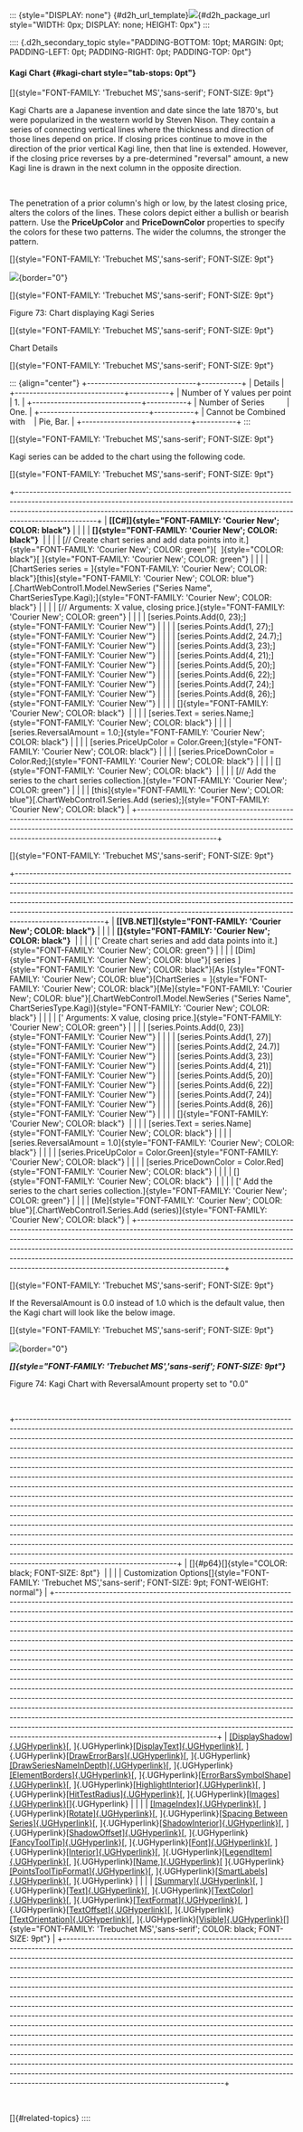 ::: {style="DISPLAY: none"}
[](ms-xhelp:///?Id=d2h_url_template){#d2h_url_template}![](!package_url!){#d2h_package_url style="WIDTH: 0px; DISPLAY: none; HEIGHT: 0px"}
:::

:::: {.d2h_secondary_topic style="PADDING-BOTTOM: 10pt; MARGIN: 0pt; PADDING-LEFT: 0pt; PADDING-RIGHT: 0pt; PADDING-TOP: 0pt"}
#### Kagi Chart {#kagi-chart style="tab-stops: 0pt"}

[]{style="FONT-FAMILY: 'Trebuchet MS','sans-serif'; FONT-SIZE: 9pt"} 

Kagi Charts are a Japanese invention and date since the late 1870\'s, but were popularized in the western world by Steven Nison. They contain a series of connecting vertical lines where the thickness and direction of those lines depend on price. If closing prices continue to move in the direction of the prior vertical Kagi line, then that line is extended. However, if the closing price reverses by a pre-determined \"reversal\" amount, a new Kagi line is drawn in the next column in the opposite direction.

 

The penetration of a prior column\'s high or low, by the latest closing price, alters the colors of the lines. These colors depict either a bullish or bearish pattern. Use the **PriceUpColor** and **PriceDownColor** properties to specify the colors for these two patterns. The wider the columns, the stronger the pattern.

[]{style="FONT-FAMILY: 'Trebuchet MS','sans-serif'; FONT-SIZE: 9pt"} 

![](ImagesExt/image64_77.jpg){border="0"}

[]{style="FONT-FAMILY: 'Trebuchet MS','sans-serif'; FONT-SIZE: 9pt"} 

Figure 73: Chart displaying Kagi Series

[]{style="FONT-FAMILY: 'Trebuchet MS','sans-serif'; FONT-SIZE: 9pt"} 

Chart Details

[]{style="FONT-FAMILY: 'Trebuchet MS','sans-serif'; FONT-SIZE: 9pt"} 

::: {align="center"}
+------------------------------+-----------+
| Details                                  |
+------------------------------+-----------+
| Number of Y values per point | 1\.       |
+------------------------------+-----------+
| Number of Series             | One.      |
+------------------------------+-----------+
| Cannot be Combined with      | Pie, Bar. |
+------------------------------+-----------+
:::

[]{style="FONT-FAMILY: 'Trebuchet MS','sans-serif'; FONT-SIZE: 9pt"} 

Kagi series can be added to the chart using the following code.

[]{style="FONT-FAMILY: 'Trebuchet MS','sans-serif'; FONT-SIZE: 9pt"} 

+----------------------------------------------------------------------------------------------------------------------------------------------------------------------------------------------------------------------------------------------------------------+
| **[\[C#\]]{style="FONT-FAMILY: 'Courier New'; COLOR: black"}**                                                                                                                                                                                                 |
|                                                                                                                                                                                                                                                                |
| **[]{style="FONT-FAMILY: 'Courier New'; COLOR: black"}**                                                                                                                                                                                                       |
|                                                                                                                                                                                                                                                                |
| [// Create chart series and add data points into it.]{style="FONT-FAMILY: 'Courier New'; COLOR: green"}[  ]{style="COLOR: black"}[ ]{style="FONT-FAMILY: 'Courier New'; COLOR: green"}                                                                         |
|                                                                                                                                                                                                                                                                |
| [ChartSeries series = ]{style="FONT-FAMILY: 'Courier New'; COLOR: black"}[this]{style="FONT-FAMILY: 'Courier New'; COLOR: blue"}[.ChartWebControl1.Model.NewSeries (\"Series Name\", ChartSeriesType.Kagi);]{style="FONT-FAMILY: 'Courier New'; COLOR: black"} |
|                                                                                                                                                                                                                                                                |
| [// Arguments: X value, closing price.]{style="FONT-FAMILY: 'Courier New'; COLOR: green"}                                                                                                                                                                      |
|                                                                                                                                                                                                                                                                |
| [series.Points.Add(0, 23);]{style="FONT-FAMILY: 'Courier New'"}                                                                                                                                                                                                |
|                                                                                                                                                                                                                                                                |
| [series.Points.Add(1, 27);]{style="FONT-FAMILY: 'Courier New'"}                                                                                                                                                                                                |
|                                                                                                                                                                                                                                                                |
| [series.Points.Add(2, 24.7);]{style="FONT-FAMILY: 'Courier New'"}                                                                                                                                                                                              |
|                                                                                                                                                                                                                                                                |
| [series.Points.Add(3, 23);]{style="FONT-FAMILY: 'Courier New'"}                                                                                                                                                                                                |
|                                                                                                                                                                                                                                                                |
| [series.Points.Add(4, 21);]{style="FONT-FAMILY: 'Courier New'"}                                                                                                                                                                                                |
|                                                                                                                                                                                                                                                                |
| [series.Points.Add(5, 20);]{style="FONT-FAMILY: 'Courier New'"}                                                                                                                                                                                                |
|                                                                                                                                                                                                                                                                |
| [series.Points.Add(6, 22);]{style="FONT-FAMILY: 'Courier New'"}                                                                                                                                                                                                |
|                                                                                                                                                                                                                                                                |
| [series.Points.Add(7, 24);]{style="FONT-FAMILY: 'Courier New'"}                                                                                                                                                                                                |
|                                                                                                                                                                                                                                                                |
| [series.Points.Add(8, 26);]{style="FONT-FAMILY: 'Courier New'"}                                                                                                                                                                                                |
|                                                                                                                                                                                                                                                                |
| []{style="FONT-FAMILY: 'Courier New'; COLOR: black"}                                                                                                                                                                                                           |
|                                                                                                                                                                                                                                                                |
| [series.Text = series.Name;]{style="FONT-FAMILY: 'Courier New'; COLOR: black"}                                                                                                                                                                                 |
|                                                                                                                                                                                                                                                                |
| [series.ReversalAmount = 1.0;]{style="FONT-FAMILY: 'Courier New'; COLOR: black"}                                                                                                                                                                               |
|                                                                                                                                                                                                                                                                |
| [series.PriceUpColor = Color.Green;]{style="FONT-FAMILY: 'Courier New'; COLOR: black"}                                                                                                                                                                         |
|                                                                                                                                                                                                                                                                |
| [series.PriceDownColor = Color.Red;]{style="FONT-FAMILY: 'Courier New'; COLOR: black"}                                                                                                                                                                         |
|                                                                                                                                                                                                                                                                |
| []{style="FONT-FAMILY: 'Courier New'; COLOR: black"}                                                                                                                                                                                                           |
|                                                                                                                                                                                                                                                                |
| [// Add the series to the chart series collection.]{style="FONT-FAMILY: 'Courier New'; COLOR: green"}                                                                                                                                                          |
|                                                                                                                                                                                                                                                                |
| [this]{style="FONT-FAMILY: 'Courier New'; COLOR: blue"}[.ChartWebControl1.Series.Add (series);]{style="FONT-FAMILY: 'Courier New'; COLOR: black"}                                                                                                              |
+----------------------------------------------------------------------------------------------------------------------------------------------------------------------------------------------------------------------------------------------------------------+

[]{style="FONT-FAMILY: 'Trebuchet MS','sans-serif'; FONT-SIZE: 9pt"} 

+------------------------------------------------------------------------------------------------------------------------------------------------------------------------------------------------------------------------------------------------------------------------------------------------------------------------------------------------------------------------------------------------------------------------------+
| **[\[VB.NET\]]{style="FONT-FAMILY: 'Courier New'; COLOR: black"}**                                                                                                                                                                                                                                                                                                                                                           |
|                                                                                                                                                                                                                                                                                                                                                                                                                              |
| **[]{style="FONT-FAMILY: 'Courier New'; COLOR: black"}**                                                                                                                                                                                                                                                                                                                                                                     |
|                                                                                                                                                                                                                                                                                                                                                                                                                              |
| [\' Create chart series and add data points into it.]{style="FONT-FAMILY: 'Courier New'; COLOR: green"}                                                                                                                                                                                                                                                                                                                      |
|                                                                                                                                                                                                                                                                                                                                                                                                                              |
| [Dim]{style="FONT-FAMILY: 'Courier New'; COLOR: blue"}[ series ]{style="FONT-FAMILY: 'Courier New'; COLOR: black"}[As ]{style="FONT-FAMILY: 'Courier New'; COLOR: blue"}[ChartSeries = ]{style="FONT-FAMILY: 'Courier New'; COLOR: black"}[Me]{style="FONT-FAMILY: 'Courier New'; COLOR: blue"}[.ChartWebControl1.Model.NewSeries (\"Series Name\", ChartSeriesType.Kagi)]{style="FONT-FAMILY: 'Courier New'; COLOR: black"} |
|                                                                                                                                                                                                                                                                                                                                                                                                                              |
| [\' Arguments: X value, closing price.]{style="FONT-FAMILY: 'Courier New'; COLOR: green"}                                                                                                                                                                                                                                                                                                                                    |
|                                                                                                                                                                                                                                                                                                                                                                                                                              |
| [series.Points.Add(0, 23)]{style="FONT-FAMILY: 'Courier New'"}                                                                                                                                                                                                                                                                                                                                                               |
|                                                                                                                                                                                                                                                                                                                                                                                                                              |
| [series.Points.Add(1, 27)]{style="FONT-FAMILY: 'Courier New'"}                                                                                                                                                                                                                                                                                                                                                               |
|                                                                                                                                                                                                                                                                                                                                                                                                                              |
| [series.Points.Add(2, 24.7)]{style="FONT-FAMILY: 'Courier New'"}                                                                                                                                                                                                                                                                                                                                                             |
|                                                                                                                                                                                                                                                                                                                                                                                                                              |
| [series.Points.Add(3, 23)]{style="FONT-FAMILY: 'Courier New'"}                                                                                                                                                                                                                                                                                                                                                               |
|                                                                                                                                                                                                                                                                                                                                                                                                                              |
| [series.Points.Add(4, 21)]{style="FONT-FAMILY: 'Courier New'"}                                                                                                                                                                                                                                                                                                                                                               |
|                                                                                                                                                                                                                                                                                                                                                                                                                              |
| [series.Points.Add(5, 20)]{style="FONT-FAMILY: 'Courier New'"}                                                                                                                                                                                                                                                                                                                                                               |
|                                                                                                                                                                                                                                                                                                                                                                                                                              |
| [series.Points.Add(6, 22)]{style="FONT-FAMILY: 'Courier New'"}                                                                                                                                                                                                                                                                                                                                                               |
|                                                                                                                                                                                                                                                                                                                                                                                                                              |
| [series.Points.Add(7, 24)]{style="FONT-FAMILY: 'Courier New'"}                                                                                                                                                                                                                                                                                                                                                               |
|                                                                                                                                                                                                                                                                                                                                                                                                                              |
| [series.Points.Add(8, 26)]{style="FONT-FAMILY: 'Courier New'"}                                                                                                                                                                                                                                                                                                                                                               |
|                                                                                                                                                                                                                                                                                                                                                                                                                              |
| []{style="FONT-FAMILY: 'Courier New'; COLOR: black"}                                                                                                                                                                                                                                                                                                                                                                         |
|                                                                                                                                                                                                                                                                                                                                                                                                                              |
| [series.Text = series.Name]{style="FONT-FAMILY: 'Courier New'; COLOR: black"}                                                                                                                                                                                                                                                                                                                                                |
|                                                                                                                                                                                                                                                                                                                                                                                                                              |
| [series.ReversalAmount = 1.0]{style="FONT-FAMILY: 'Courier New'; COLOR: black"}                                                                                                                                                                                                                                                                                                                                              |
|                                                                                                                                                                                                                                                                                                                                                                                                                              |
| [series.PriceUpColor = Color.Green]{style="FONT-FAMILY: 'Courier New'; COLOR: black"}                                                                                                                                                                                                                                                                                                                                        |
|                                                                                                                                                                                                                                                                                                                                                                                                                              |
| [series.PriceDownColor = Color.Red]{style="FONT-FAMILY: 'Courier New'; COLOR: black"}                                                                                                                                                                                                                                                                                                                                        |
|                                                                                                                                                                                                                                                                                                                                                                                                                              |
| []{style="FONT-FAMILY: 'Courier New'; COLOR: black"}                                                                                                                                                                                                                                                                                                                                                                         |
|                                                                                                                                                                                                                                                                                                                                                                                                                              |
| [\' Add the series to the chart series collection.]{style="FONT-FAMILY: 'Courier New'; COLOR: green"}                                                                                                                                                                                                                                                                                                                        |
|                                                                                                                                                                                                                                                                                                                                                                                                                              |
| [Me]{style="FONT-FAMILY: 'Courier New'; COLOR: blue"}[.ChartWebControl1.Series.Add (series)]{style="FONT-FAMILY: 'Courier New'; COLOR: black"}                                                                                                                                                                                                                                                                               |
+------------------------------------------------------------------------------------------------------------------------------------------------------------------------------------------------------------------------------------------------------------------------------------------------------------------------------------------------------------------------------------------------------------------------------+

[]{style="FONT-FAMILY: 'Trebuchet MS','sans-serif'; FONT-SIZE: 9pt"} 

If the ReversalAmount is 0.0 instead of 1.0 which is the default value, then the Kagi chart will look like the below image.

[]{style="FONT-FAMILY: 'Trebuchet MS','sans-serif'; FONT-SIZE: 9pt"} 

![](ImagesExt/image64_78.jpg){border="0"}

***[]{style="FONT-FAMILY: 'Trebuchet MS','sans-serif'; FONT-SIZE: 9pt"}*** 

Figure 74: Kagi Chart with ReversalAmount property set to \"0.0\"

 

+--------------------------------------------------------------------------------------------------------------------------------------------------------------------------------------------------------------------------------------------------------------------------------------------------------------------------------------------------------------------------------------------------------------------------------------------------------------------------------------------------------------------------------------------------------------------------------------------------------------------------------------------------------------------------------------------------------------------------------------------------------------------------------------------------------------------------------------------------------------------------------------------------------------------------------------------------------------------------------------------------------------------------------------------------------------------------------------------------------------------------------------------------------------------------------------------------------------------------------------------------------------+
| []{#p64}[]{style="COLOR: black; FONT-SIZE: 8pt"}                                                                                                                                                                                                                                                                                                                                                                                                                                                                                                                                                                                                                                                                                                                                                                                                                                                                                                                                                                                                                                                                                                                                                                                                             |
|                                                                                                                                                                                                                                                                                                                                                                                                                                                                                                                                                                                                                                                                                                                                                                                                                                                                                                                                                                                                                                                                                                                                                                                                                                                              |
| Customization Options[]{style="FONT-FAMILY: 'Trebuchet MS','sans-serif'; FONT-SIZE: 9pt; FONT-WEIGHT: normal"}                                                                                                                                                                                                                                                                                                                                                                                                                                                                                                                                                                                                                                                                                                                                                                                                                                                                                                                                                                                                                                                                                                                                               |
+--------------------------------------------------------------------------------------------------------------------------------------------------------------------------------------------------------------------------------------------------------------------------------------------------------------------------------------------------------------------------------------------------------------------------------------------------------------------------------------------------------------------------------------------------------------------------------------------------------------------------------------------------------------------------------------------------------------------------------------------------------------------------------------------------------------------------------------------------------------------------------------------------------------------------------------------------------------------------------------------------------------------------------------------------------------------------------------------------------------------------------------------------------------------------------------------------------------------------------------------------------------+
| [[DisplayShadow]{.UGHyperlink}](ms-xhelp:///?Id=11a8b8a5-faa3-4a18-ac73-7d73435f1963)[, ]{.UGHyperlink}[[DisplayText]{.UGHyperlink}](ms-xhelp:///?Id=2394b447-8cde-44a1-935b-351fb00f1582)[, ]{.UGHyperlink}[[DrawErrorBars]{.UGHyperlink}](ms-xhelp:///?Id=38980516-1ff8-4406-acbe-7ded3d34d138)[, ]{.UGHyperlink}[[DrawSeriesNameInDepth]{.UGHyperlink}](ms-xhelp:///?Id=14a4ecf7-e0a0-4d54-9897-d239919fb650)[, ]{.UGHyperlink}[[ElementBorders]{.UGHyperlink}](ms-xhelp:///?Id=c787df7c-ba39-4111-b39e-69b2729e74e4)[, ]{.UGHyperlink}[[ErrorBarsSymbolShape]{.UGHyperlink}](ms-xhelp:///?Id=b89c82e7-1263-4214-bb06-0d5238edbcea)[, ]{.UGHyperlink}[[HighlightInterior]{.UGHyperlink}](ms-xhelp:///?Id=f87f08e1-8291-426c-8261-95f843231a4e)[, ]{.UGHyperlink}[[HitTestRadius]{.UGHyperlink}](ms-xhelp:///?Id=788d01aa-89ec-4754-a503-8a173504d70c)[, ]{.UGHyperlink}[[Images]{.UGHyperlink}](ms-xhelp:///?Id=189414e8-3e9f-45ee-8740-dcb0936fd21c)[]{.UGHyperlink}                                                                                                                                                                                                                                                                                     |
|                                                                                                                                                                                                                                                                                                                                                                                                                                                                                                                                                                                                                                                                                                                                                                                                                                                                                                                                                                                                                                                                                                                                                                                                                                                              |
| [[ImageIndex]{.UGHyperlink}](ms-xhelp:///?Id=becdfa46-f1bf-4b7b-9d54-87c6f185b693)[, ]{.UGHyperlink}[[Rotate]{.UGHyperlink}](ms-xhelp:///?Id=369f84c1-be25-48c9-beb7-8035edac4c59)[, ]{.UGHyperlink}[[Spacing Between Series]{.UGHyperlink}](ms-xhelp:///?Id=bab77612-2dcc-48d8-a913-6d8c5b1ca0f7)[, ]{.UGHyperlink}[[ShadowInterior]{.UGHyperlink}](ms-xhelp:///?Id=0f14638d-906f-44b2-b656-05bf9dba1e23)[, ]{.UGHyperlink}[[ShadowOffset]{.UGHyperlink}](ms-xhelp:///?Id=11a8b8a5-faa3-4a18-ac73-7d73435f1963)[, ]{.UGHyperlink}[[FancyToolTip]{.UGHyperlink}](ms-xhelp:///?Id=cadb91be-342b-4636-8093-aed47ab35d1a)[, ]{.UGHyperlink}[[Font]{.UGHyperlink}](ms-xhelp:///?Id=c787df7c-ba39-4111-b39e-69b2729e74e4)[, ]{.UGHyperlink}[[Interior]{.UGHyperlink}](ms-xhelp:///?Id=c787df7c-ba39-4111-b39e-69b2729e74e4)[, ]{.UGHyperlink}[[LegendItem]{.UGHyperlink}](ms-xhelp:///?Id=167af945-f122-4a8e-b1ee-59360c55f83c)[, ]{.UGHyperlink}[[Name,]{.UGHyperlink}](ms-xhelp:///?Id=167af945-f122-4a8e-b1ee-59360c55f83c)[ ]{.UGHyperlink}[[PointsToolTipFormat]{.UGHyperlink}](ms-xhelp:///?Id=167af945-f122-4a8e-b1ee-59360c55f83c)[, ]{.UGHyperlink}[[SmartLabels]{.UGHyperlink}](ms-xhelp:///?Id=167af945-f122-4a8e-b1ee-59360c55f83c)[, ]{.UGHyperlink} |
|                                                                                                                                                                                                                                                                                                                                                                                                                                                                                                                                                                                                                                                                                                                                                                                                                                                                                                                                                                                                                                                                                                                                                                                                                                                              |
| [[Summary]{.UGHyperlink}](ms-xhelp:///?Id=369f84c1-be25-48c9-beb7-8035edac4c59)[, ]{.UGHyperlink}[[Text]{.UGHyperlink}](ms-xhelp:///?Id=dbc05f43-9be7-4a32-86ea-5468fba47d5c)[, ]{.UGHyperlink}[[TextColor]{.UGHyperlink}](ms-xhelp:///?Id=dbc05f43-9be7-4a32-86ea-5468fba47d5c)[, ]{.UGHyperlink}[[TextFormat]{.UGHyperlink}](ms-xhelp:///?Id=cadb91be-342b-4636-8093-aed47ab35d1a)[, ]{.UGHyperlink}[[TextOffset]{.UGHyperlink}](ms-xhelp:///?Id=becdfa46-f1bf-4b7b-9d54-87c6f185b693)[, ]{.UGHyperlink}[[TextOrientation]{.UGHyperlink}](ms-xhelp:///?Id=dbc05f43-9be7-4a32-86ea-5468fba47d5c)[, ]{.UGHyperlink}[[Visible]{.UGHyperlink}](ms-xhelp:///?Id=c787df7c-ba39-4111-b39e-69b2729e74e4)[]{style="FONT-FAMILY: 'Trebuchet MS','sans-serif'; COLOR: black; FONT-SIZE: 9pt"}                                                                                                                                                                                                                                                                                                                                                                                                                                                                         |
+--------------------------------------------------------------------------------------------------------------------------------------------------------------------------------------------------------------------------------------------------------------------------------------------------------------------------------------------------------------------------------------------------------------------------------------------------------------------------------------------------------------------------------------------------------------------------------------------------------------------------------------------------------------------------------------------------------------------------------------------------------------------------------------------------------------------------------------------------------------------------------------------------------------------------------------------------------------------------------------------------------------------------------------------------------------------------------------------------------------------------------------------------------------------------------------------------------------------------------------------------------------+

 

[]{#related-topics}
::::
